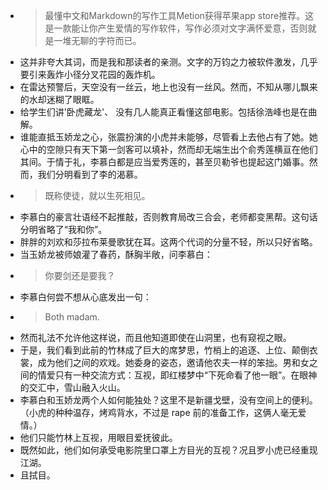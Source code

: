 - >最懂中文和Markdown的写作工具Metion获得苹果app store推荐。这是一款能让你产生爱情的写作软件，写作必须对文字满怀爱意，否则就是一堆无聊的字符而已。
- 这并非夸大其词，而是我和那读者的亲测。文字的万钧之力被软件激发，几乎要引来轰炸小径分叉花园的轰炸机。
- 在雷达预警后，天空没有一丝云，地上也没有一丝风。然而，不知从哪儿飘来的水却迷糊了眼眶。
- 给学生们讲'卧虎藏龙'、 没有几人能真正看懂这部电影。包括徐浩峰也是在曲解。
- 谁能直抵玉娇龙之心，张震扮演的小虎并未能够，尽管看上去他占有了她。她心中的空隙只有天下第一剑客可以填补，然而却无端生出个俞秀莲横亘在他们其间。于情于礼，李慕白都是应当爱秀莲的，甚至贝勒爷也提起这门婚事。然而，我们分明看到了李的渴慕。
- > 既称使徒，就以生死相见。
- 李慕白的豪言壮语经不起推敲，否则教育局改三合会，老师都变黑帮。这句话分明省略了“我和你”。
- 胖胖的刘欢和莎拉布莱曼歌犹在耳。这两个代词的分量不轻，所以只好省略。
- 当玉娇龙被师娘灌了春药，酥胸半敞，问李慕白：
- > 你要剑还是要我？
- 李慕白何尝不想从心底发出一句：
- >  Both madam.
- 然而礼法不允许他这样说，而且他知道即使在山洞里，也有窥视之眼。
- 于是，我们看到此前的竹林成了巨大的席梦思，竹梢上的追逐、上位、颠倒衣裳，成为他们之间的欢戏。她委身的姿态，邀请他农夫一样的笨拙。男和女之间的情爱只有一种交流方式：互视，即红楼梦中“下死命看了他一眼”。在眼神的交汇中，雪山融入火山。
- 李慕白和玉娇龙两个人如何能独处？这里不是新疆戈壁，没有空间上的便利。（小虎的种种温存，烤鸡背水，不过是 rape 前的准备工作，这俩人毫无爱情。）
- 他们只能竹林上互视，用眼目爱抚彼此。
- 既然如此，他们如何承受电影院里口罩上方目光的互视？况且罗小虎已经重现江湖。
- 且拭目。
